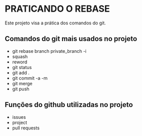# PRATICANDO O REBASE

  Este projeto visa a prática dos comandos do git.

## Comandos do git mais usados no projeto

* git rebase branch private_branch -i
* squash
* reword
* git status 
* git add .
* git commit -a -m 
* git merge
* git push

## Funções do github utilizadas no projeto

* issues
* project
* pull requests